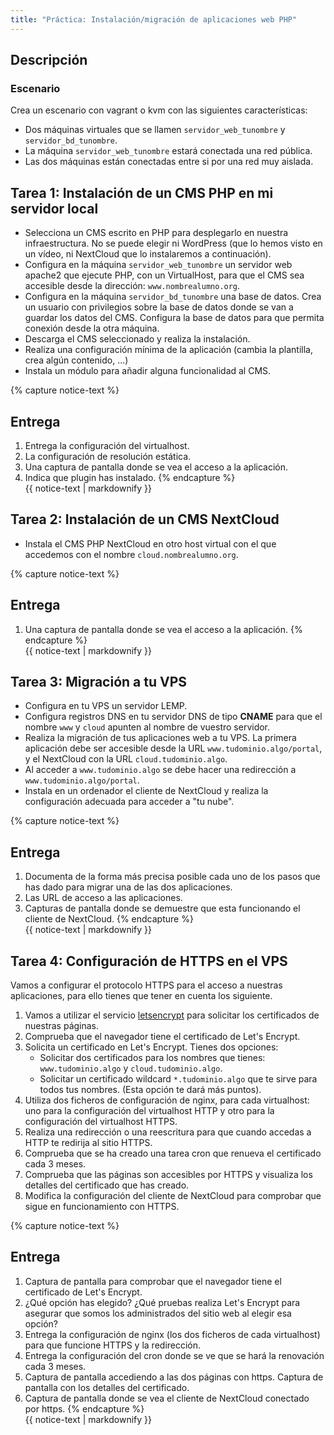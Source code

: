```yaml
---
title: "Práctica: Instalación/migración de aplicaciones web PHP"
---
```


## Descripción

### Escenario

Crea un escenario con vagrant o kvm con las siguientes características:

* Dos máquinas virtuales que se llamen `servidor_web_tunombre` y `servidor_bd_tunombre`.
* La máquina `servidor_web_tunombre` estará conectada una red pública.
* Las dos máquinas están conectadas entre si por una red muy aislada.

## Tarea 1: Instalación de un CMS PHP en mi servidor local

* Selecciona un CMS escrito en PHP para desplegarlo en nuestra infraestructura. No se puede elegir ni WordPress (que lo hemos visto en un vídeo, ni NextCloud que lo instalaremos a continuación).
* Configura en la máquina `servidor_web_tunombre` un servidor web apache2 que ejecute PHP, con un VirtualHost, para que el CMS sea accesible desde la dirección: `www.nombrealumno.org`.
* Configura en la máquina `servidor_bd_tunombre` una base de datos. Crea un usuario con privilegios sobre la base de datos donde se van a guardar los datos del CMS. Configura la base de datos para que permita conexión desde la otra máquina.
* Descarga el CMS seleccionado y realiza la instalación.
* Realiza una configuración mínima de la aplicación (cambia la plantilla, crea algún contenido, ...)
* Instala un módulo para añadir alguna funcionalidad al CMS.

{% capture notice-text %}
## Entrega

1. Entrega la configuración del virtualhost.
2. La configuración de resolución estática.
3. Una captura de pantalla donde se vea el acceso a la aplicación.
4. Indica que plugin has instalado.
{% endcapture %}<div class="notice--info">{{ notice-text | markdownify }}</div>

## Tarea 2: Instalación de un CMS NextCloud

* Instala el CMS PHP NextCloud en otro host virtual con el que accedemos con el nombre `cloud.nombrealumno.org`.

{% capture notice-text %}
## Entrega

1. Una captura de pantalla donde se vea el acceso a la aplicación.
{% endcapture %}<div class="notice--info">{{ notice-text | markdownify }}</div>


## Tarea 3: Migración a tu VPS

* Configura en tu VPS un servidor LEMP.
* Configura registros DNS en tu servidor DNS de tipo **CNAME** para que el nombre `www` y `cloud` apunten al nombre de vuestro servidor.
* Realiza la migración de tus aplicaciones web a tu VPS. La primera aplicación debe ser accesible desde la URL `www.tudominio.algo/portal`, y el NextCloud con la URL `cloud.tudominio.algo`.
* Al acceder a `www.tudominio.algo` se debe hacer una redirección a `www.tudominio.algo/portal`.
*  Instala en un ordenador el cliente de NextCloud y realiza la configuración adecuada para acceder a "tu nube".


{% capture notice-text %}
## Entrega

1. Documenta de la forma más precisa posible cada uno de los pasos que has dado para migrar una de las dos aplicaciones.
2. Las URL de acceso a las aplicaciones.
3. Capturas de pantalla donde se demuestre que esta funcionando el cliente de NextCloud.
{% endcapture %}<div class="notice--info">{{ notice-text | markdownify }}</div>

## Tarea 4: Configuración de HTTPS en el VPS

Vamos a configurar el protocolo HTTPS para el acceso a nuestras aplicaciones, para ello tienes que tener en cuenta los siguiente.

1. Vamos a utilizar el servicio [letsencrypt](https://letsencrypt.org) para solicitar los certificados de nuestras páginas.
2. Comprueba que el navegador tiene el certificado de Let's Encrypt.
3. Solicita un certificado en Let's Encrypt. Tienes dos opciones:
    * Solicitar dos certificados para los nombres que tienes: `www.tudominio.algo` y `cloud.tudominio.algo`.
    * Solicitar un certificado wildcard `*.tudominio.algo` que te sirve para todos tus nombres. (Esta opción te dará más puntos).
4. Utiliza dos ficheros de configuración de nginx, para cada virtualhost: uno para la configuración del virtualhost HTTP y otro para la configuración del virtualhost HTTPS.
5. Realiza una redirección o una reescritura para que cuando accedas a HTTP te redirija al sitio HTTPS.
6. Comprueba que se ha creado una tarea cron que renueva el certificado cada 3 meses.
7. Comprueba que las páginas son accesibles por HTTPS y visualiza los detalles del certificado que has creado.
8. Modifica la configuración del cliente de NextCloud para comprobar que sigue en funcionamiento con HTTPS.


{% capture notice-text %}
## Entrega

1. Captura de pantalla para comprobar que el navegador tiene el certificado de Let's Encrypt.
2. ¿Qué opción has elegido? ¿Qué pruebas realiza Let's Encrypt para asegurar que somos los administrados del sitio web al elegir esa opción? 
3. Entrega la configuración de nginx (los dos ficheros de cada virtualhost) para que funcione HTTPS y la redirección.
4. Entrega la configuración del cron donde se ve que se hará la renovación cada 3 meses.
5. Captura de pantalla accediendo a las dos páginas con https. Captura de pantalla con los detalles del certificado.
6. Captura de pantalla donde se vea el cliente de NextCloud conectado por https.
{% endcapture %}<div class="notice--info">{{ notice-text | markdownify }}</div>
